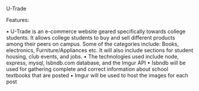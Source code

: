 U-Trade

Features: 

•	U-Trade is an e-commerce website geared specifically towards college students. It allows college students to buy and sell different products among their peers on campus. Some of the categories include: Books, electronics, Furniture/Appliances etc. It will also include sections for student housing, club events, and jobs. 
•	The technologies used include node, express, mysql, Isbndb.com database, and the Imgur API
•	Isbndb will be used for gathering complete and correct information about school textbooks that are posted
•	Imgur will be used to host the images for each post
